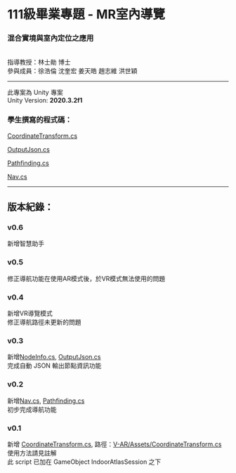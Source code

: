 # 111級畢業專題 - MR室內導覽
### 混合實境與室內定位之應用
<br/>
指導教授：林士勛 博士<br/>
參與成員：徐浩倫 沈奎宏 姜天皓 趙志維 洪世穎
<hr/>

此專案為 Unity 專案 <br/>
Unity Version: <b>2020.3.2f1</b>

### 學生撰寫的程式碼：
[CoordinateTransform.cs]()

[OutputJson.cs]()

[Pathfinding.cs]()

[Nav.cs]()

<hr/>

## 版本紀錄：
### v0.6
新增智慧助手

### v0.5
修正導航功能在使用AR模式後，於VR模式無法使用的問題

### v0.4
新增VR導覽模式
<br/>修正導航路徑未更新的問題

### v0.3
新增[NodeInfo.cs](https://github.com/golddragon11/V-AR/blob/master/Assets/NodeInfo.cs), [OutputJson.cs](https://github.com/golddragon11/V-AR/blob/master/Assets/OutputJson.cs)
<br/>完成自動 JSON 輸出節點資訊功能

### v0.2
新增[Nav.cs](https://github.com/golddragon11/V-AR/blob/master/Assets/Nav.cs), [Pathfinding.cs](https://github.com/golddragon11/V-AR/blob/master/Assets/Pathfinding.cs)
<br/>初步完成導航功能

### v0.1
新增 [CoordinateTransform.cs](https://github.com/golddragon11/V-AR/blob/master/Assets/CoordinateTransform.cs), 路徑：[V-AR/Assets/CoordinateTransform.cs](https://github.com/golddragon11/V-AR/blob/master/Assets/CoordinateTransform.cs)
<br/>使用方法請見註解
<br/>此 script 已加在 GameObject IndoorAtlasSession 之下